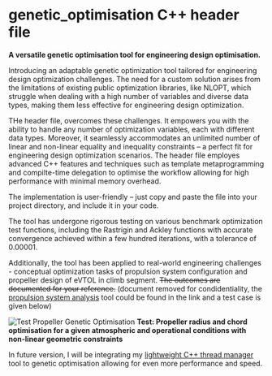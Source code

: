 # genetic_optimisation C++ header file
**A versatile genetic optimisation tool for engineering design optimisation.**

Introducing an adaptable genetic optimization tool tailored for engineering design optimization challenges. The need for a custom solution arises from the limitations of existing public optimization libraries, like NLOPT, which struggle when dealing with a high number of variables and diverse data types, making them less effective for engineering design optimization.

THe header file, overcomes these challenges. It empowers you with the ability to handle any number of optimization variables, each with different data types. Moreover, it seamlessly accommodates an unlimited number of linear and non-linear equality and inequality constraints – a perfect fit for engineering design optimization scenarios. The header file employes advanced C++ features and techniques such as template metaprogramming and compilte-time delegation to optimise the workflow allowing for high performance with minimal memory overhead.

The implementation is user-friendly – just copy and paste the file into your project directory, and include it in your code.

The tool has undergone rigorous testing on various benchmark optimization test functions, including the Rastrigin and Ackley functions with accurate convergence achieved within a few hundred iterations, with a tolerance of 0.00001.

Additionally, the tool has been applied to real-world engineering challenges - conceptual optimization tasks of propulsion system configuration and propeller design of eVTOL in climb segment. ~~The outcomes are documented for your reference.~~ (document removed for condidentiality, the [propulsion system analysis](https://github.com/harshabose/propulsion_system_analysis) tool could be found in the link and a test case is given below)

![Test Propeller Genetic Optimisation](https://github.com/harshabose/genetic_optimisation/assets/127072856/ad16e6e9-ab2a-46c2-b095-7606cd6f9573)
**Test: Propeller radius and chord optimisation for a given atmospheric and operational conditions with non-linear geometric constraints**


In future version, I will be integrating my [lightweight C++ thread manager](https://github.com/harshabose/thread_manager) tool to genetic optimisation allowing for even more performance and speed.

